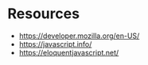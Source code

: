 # Resources

- <https://developer.mozilla.org/en-US/>
- <https://javascript.info/>
- <https://eloquentjavascript.net/>
